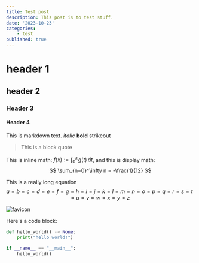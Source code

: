 ```yaml
---
title: Test post
description: This post is to test stuff.
date: '2023-10-23'
categories:
    - test
published: true
---
```


# header 1
## header 2
### Header 3
#### Header 4

This is markdown text. _italic_ __bold__ ~~strikeout~~ 

> This is a block quote

This is inline math: $f(x):=\int_0^x\! g(t)\,\mathrm{d}t$, and this is display math:
$$
    \sum_{n=0}^\infty n = -\frac{1}{12}
$$

This is a really long equation
$$
    a=b=c=d=e=f=g=h=i=j=k=l=m=n=o=p=q=r=s=t=u=v=w=x=y=z
$$


![favicon](favicon.png)

Here's a code block:

```python
def hello_world() -> None: 
    print("hello world!")

if __name__ == "__main__":
    hello_world()
```

